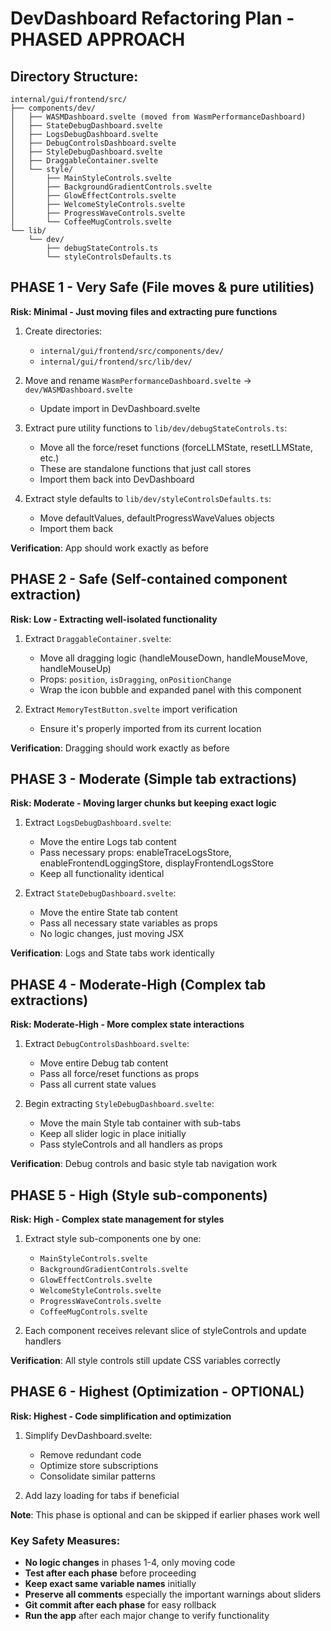 # DevDashboard Refactoring Plan - PHASED APPROACH

## Directory Structure:
```
internal/gui/frontend/src/
├── components/dev/
│   ├── WASMDashboard.svelte (moved from WasmPerformanceDashboard)
│   ├── StateDebugDashboard.svelte
│   ├── LogsDebugDashboard.svelte
│   ├── DebugControlsDashboard.svelte
│   ├── StyleDebugDashboard.svelte
│   ├── DraggableContainer.svelte
│   └── style/
│       ├── MainStyleControls.svelte
│       ├── BackgroundGradientControls.svelte
│       ├── GlowEffectControls.svelte
│       ├── WelcomeStyleControls.svelte
│       ├── ProgressWaveControls.svelte
│       └── CoffeeMugControls.svelte
└── lib/
    └── dev/
        ├── debugStateControls.ts
        └── styleControlsDefaults.ts
```

## PHASE 1 - Very Safe (File moves & pure utilities)
**Risk: Minimal - Just moving files and extracting pure functions**

1. Create directories:
   - `internal/gui/frontend/src/components/dev/`
   - `internal/gui/frontend/src/lib/dev/`

2. Move and rename `WasmPerformanceDashboard.svelte` → `dev/WASMDashboard.svelte`
   - Update import in DevDashboard.svelte

3. Extract pure utility functions to `lib/dev/debugStateControls.ts`:
   - Move all the force/reset functions (forceLLMState, resetLLMState, etc.)
   - These are standalone functions that just call stores
   - Import them back into DevDashboard

4. Extract style defaults to `lib/dev/styleControlsDefaults.ts`:
   - Move defaultValues, defaultProgressWaveValues objects
   - Import them back

**Verification**: App should work exactly as before

## PHASE 2 - Safe (Self-contained component extraction)
**Risk: Low - Extracting well-isolated functionality**

1. Extract `DraggableContainer.svelte`:
   - Move all dragging logic (handleMouseDown, handleMouseMove, handleMouseUp)
   - Props: `position`, `isDragging`, `onPositionChange`
   - Wrap the icon bubble and expanded panel with this component

2. Extract `MemoryTestButton.svelte` import verification
   - Ensure it's properly imported from its current location

**Verification**: Dragging should work exactly as before

## PHASE 3 - Moderate (Simple tab extractions)
**Risk: Moderate - Moving larger chunks but keeping exact logic**

1. Extract `LogsDebugDashboard.svelte`:
   - Move the entire Logs tab content
   - Pass necessary props: enableTraceLogsStore, enableFrontendLoggingStore, displayFrontendLogsStore
   - Keep all functionality identical

2. Extract `StateDebugDashboard.svelte`:
   - Move the entire State tab content
   - Pass all necessary state variables as props
   - No logic changes, just moving JSX

**Verification**: Logs and State tabs work identically

## PHASE 4 - Moderate-High (Complex tab extractions)
**Risk: Moderate-High - More complex state interactions**

1. Extract `DebugControlsDashboard.svelte`:
   - Move entire Debug tab content
   - Pass all force/reset functions as props
   - Pass all current state values

2. Begin extracting `StyleDebugDashboard.svelte`:
   - Move the main Style tab container with sub-tabs
   - Keep all slider logic in place initially
   - Pass styleControls and all handlers as props

**Verification**: Debug controls and basic style tab navigation work

## PHASE 5 - High (Style sub-components)
**Risk: High - Complex state management for styles**

1. Extract style sub-components one by one:
   - `MainStyleControls.svelte`
   - `BackgroundGradientControls.svelte`
   - `GlowEffectControls.svelte`
   - `WelcomeStyleControls.svelte`
   - `ProgressWaveControls.svelte`
   - `CoffeeMugControls.svelte`

2. Each component receives relevant slice of styleControls and update handlers

**Verification**: All style controls still update CSS variables correctly

## PHASE 6 - Highest (Optimization - OPTIONAL)
**Risk: Highest - Code simplification and optimization**

1. Simplify DevDashboard.svelte:
   - Remove redundant code
   - Optimize store subscriptions
   - Consolidate similar patterns

2. Add lazy loading for tabs if beneficial

**Note**: This phase is optional and can be skipped if earlier phases work well

### Key Safety Measures:
- **No logic changes** in phases 1-4, only moving code
- **Test after each phase** before proceeding
- **Keep exact same variable names** initially
- **Preserve all comments** especially the important warnings about sliders
- **Git commit after each phase** for easy rollback
- **Run the app** after each major change to verify functionality